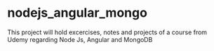 # nodejs_angular_mongo
This project will hold excercises, notes and projects of a course from Udemy regarding Node Js, Angular and MongoDB
